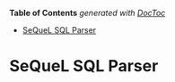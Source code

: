 <!-- START doctoc generated TOC please keep comment here to allow auto update -->
<!-- DON'T EDIT THIS SECTION, INSTEAD RE-RUN doctoc TO UPDATE -->
**Table of Contents**  *generated with [DocToc](https://github.com/thlorenz/doctoc)*

- [SeQueL SQL Parser](#sequel-sql-parser)

<!-- END doctoc generated TOC please keep comment here to allow auto update -->




# SeQueL SQL Parser


